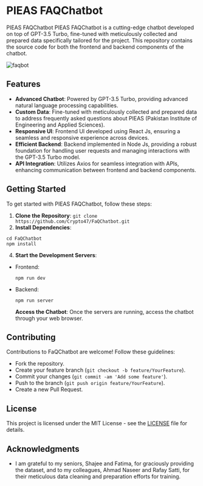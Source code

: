 # 
# PIEAS FAQChatbot


PIEAS FAQChatbot
PIEAS FAQChatbot is a cutting-edge chatbot developed on top of GPT-3.5 Turbo, fine-tuned with meticulously collected and prepared data specifically tailored for the project. This repository contains the source code for both the frontend and backend components of the chatbot.


![faqbot](https://github.com/Crypto47/FaQChatbot/assets/61820693/54c10cae-293c-4775-b14f-8ab4832092bf)




## Features

- **Advanced Chatbot**: Powered by GPT-3.5 Turbo, providing advanced natural language processing capabilities.
- **Custom Data**: Fine-tuned with meticulously collected and prepared data to address frequently asked questions about PIEAS (Pakistan Institute of Engineering and Applied Sciences).
- **Responsive UI**: Frontend UI developed using React Js, ensuring a seamless and responsive experience across devices.
- **Efficient Backend**: Backend implemented in Node Js, providing a robust foundation for handling user requests and managing interactions with the GPT-3.5 Turbo model.
- **API Integration**: Utilizes Axios for seamless integration with APIs, enhancing communication between frontend and backend components.

## Getting Started

To get started with PIEAS FAQChatbot, follow these steps:

1. **Clone the Repository**:
```git clone https://github.com/Crypto47/FaQChatbot.git```
2.  **Install Dependencies**:
```
cd FaQChatbot
npm install
```
4.  **Start the Development Servers**:
- Frontend: 
  ```
  npm run dev
  ```
- Backend: 
  ```
  npm run server
  ```
  **Access the Chatbot**: 
Once the servers are running, access the chatbot through your web browser.



## Contributing

Contributions to FaQChatbot are welcome! Follow these guidelines:
- Fork the repository.
- Create your feature branch (`git checkout -b feature/YourFeature`).
- Commit your changes (`git commit -am 'Add some feature'`).
- Push to the branch (`git push origin feature/YourFeature`).
- Create a new Pull Request.

## License

This project is licensed under the MIT License - see the [LICENSE](LICENSE) file for details.

## Acknowledgments

- I am grateful to my seniors, Shajee and Fatima, for graciously providing the dataset, and to my colleagues, Ahmad Naseer and Rafay Satti, for their meticulous data cleaning and preparation efforts for training.
